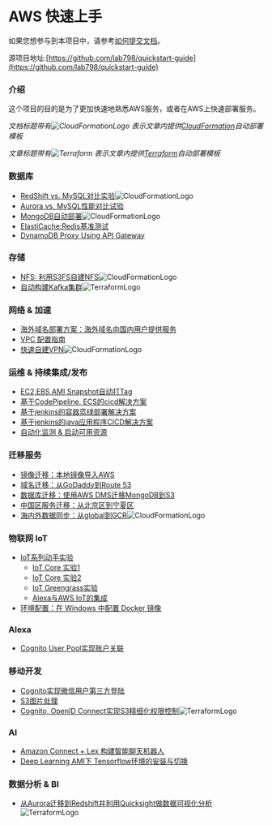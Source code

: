 # AWS 快速上手

如果您想参与到本项目中，请参考[如何提交文档](how_to_contribute.md)。

源项目地址:[https://github.com/lab798/quickstart-guide](https://github.com/lab798/quickstart-guide)

### 介绍
这个项目的目的是为了更加快速地熟悉AWS服务，或者在AWS上快速部署服务。

*文档标题带有![CloudFormationLogo](http://cdn.quickstart.org.cn/assets/cloudformation_logo_30.png)
表示文章内提供[CloudFormation](https://aws.amazon.com/cloudformation/)自动部署模板*

*文章标题带有![Terraform](http://cdn.quickstart.org.cn/assets/terraform.png)
表示文章内提供[Terraform](https://www.terraform.io/)自动部署模板*

### 数据库
* [RedShift vs. MySQL对比实验](database/RedShift_MySQL.md)![CloudFormationLogo](http://cdn.quickstart.org.cn/assets/cloudformation_logo_30.png)
* [Aurora vs. MySQL性能对比试验](database/Aurora-vs-MySQL.md)
* [MongoDB自动部署](database/MangoDB.md)![CloudFormationLogo](http://cdn.quickstart.org.cn/assets/cloudformation_logo_30.png)
* [ElastiCache:Redis基准测试](database/redis_benchmark.md)
* [DynamoDB Proxy Using API Gateway](database/api-gateway-proxy-for-ddb.md)
  
### 存储
* [NFS: 利用S3FS自建NFS](storage/S3fs.md)![CloudFormationLogo](http://cdn.quickstart.org.cn/assets/cloudformation_logo_30.png)
* <a href="https://github.com/lab798/quickstart-kafka" target="_blank">自动构建Kafka集群</a>![TerraformLogo](http://cdn.quickstart.org.cn/assets/terraform.png)
  
### 网络 & 加速
* [海外域名部署方案：海外域名向国内用户提供服务](ByPassICP.md)
* [VPC 配置指南](network/vpc_guide.md)
* <a href="https://github.com/iceflow/easyvpn" target="_blank">快速自建VPN</a>![CloudFormationLogo](http://cdn.quickstart.org.cn/assets/cloudformation_logo_30.png)
  
### 运维 & 持续集成/发布
* [EC2,EBS,AMI,Snapshot自动打Tag](EC2_Auto_Tag.md)
* [基于CodePipeline, ECS的cicd解决方案](cicd.md)
* [基于jenkins的容器蓝绿部署解决方案](cicd_docker_bule_jenkins.md)
* [基于jenkins的java应用程序CICD解决方案](cicd_jar_jenkins.md)
* [自动化监测 & 启动可用资源](automatic-apply-resource.md)
  
### 迁移服务
* [镜像迁移：本地镜像导入AWS](migration/SMS_vm-import.md)
* [域名迁移：从GoDaddy到Route 53](migration/TransferDomainRoute53.md)
* [数据库迁移：使用AWS DMS迁移MongoDB到S3](migration/dms-mongo-to-s3.md)
* [中国区服务迁移：从北京区到宁夏区](migration/BJStoZHY.md)
* [海内外数据同步：从global到GCR](s3_transmission.md)![CloudFormationLogo](http://cdn.quickstart.org.cn/assets/cloudformation_logo_30.png)
  
### 物联网 IoT
* [IoT系列动手实验](IoT/README.md)
  * [IoT Core 实验1](IoT/lab1.IoTCore.1.md)
  * [IoT Core 实验2](IoT/lab2.IoTCore.2.md)
  * [IoT Greengrass实验](IoT/lab3.greengrass.md)
  * [Alexa与AWS IoT的集成](IoT/lab4.Alexa.md)
* [环境配置：在 Windows 中配置 Docker 镜像](DockerGuide.md)
  
### Alexa
* [Cognito User Pool实现账户关联](alexa/account-linking-cognito.md)
  
### 移动开发
* [Cognito实现微信用户第三方登陆](cognito_android.md)
* [S3图片处理](mobile/serverless-image-handler.md)
* <a href="https://github.com/lab798/aws-s3-cognito-lab">Cognito, OpenID Connect实现S3精细化权限控制</a>![TerraformLogo](http://cdn.quickstart.org.cn/assets/terraform.png)

### AI 
* [Amazon Connect + Lex 构建智能聊天机器人](AI/amazon-connect-with-lex.md)
* [Deep Learning AMI下 Tensorflow环境的安装与切换](AI/tensorflow-env.md)
### 数据分析 & BI
* [从Aurora迁移到Redshift并利用Quicksight做数据可视化分析](aurora-to-redshift-bi.md)![TerraformLogo](http://cdn.quickstart.org.cn/assets/terraform.png)


